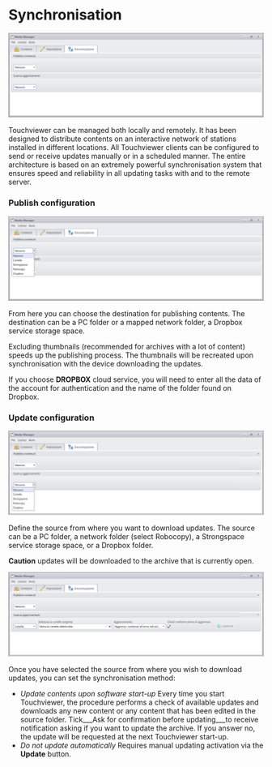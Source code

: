 # Synchronisation
![](/img/sync_empty_1.png)

Touchviewer can be managed both locally and remotely. It has been designed to distribute contents on an interactive network of stations installed in different locations. All Touchviewer clients can be configured to send or receive updates manually or in a scheduled manner. The entire architecture is based on an extremely powerful synchronisation system that ensures speed and reliability in all updating tasks with and to the remote server.

### Publish configuration
![](/img/sync_publish_open_2.png)

From here you can choose the destination for publishing contents. The destination can be a PC folder or a mapped network folder, a Dropbox service storage space.

Excluding thumbnails (recommended for archives with a lot of content) speeds up the publishing process. The thumbnails will be recreated upon synchronisation with the device downloading the updates.

If you choose __DROPBOX__ cloud service, you will need to enter all the data of the account for authentication and the name of the folder found on Dropbox.

### Update configuration
![](/img/sync_update_open_6.png)

Define the source from where you want to download updates. The source can be a PC folder, a network folder (select Robocopy), a Strongspace service storage space, or a Dropbox folder.

__Caution__ updates will be downloaded to the archive that is currently open.

![](/img/sync_update_folder_7.png)

Once you have selected the source from where you wish to download updates, you can set the synchronisation method:

* _Update contents upon software start-up_  Every time you start Touchviewer, the procedure performs a check of available updates and downloads any new content or any content that has been edited in the source folder. Tick___Ask for confirmation before updating___to receive notification asking if you want to update the archive. If you answer no, the update will be requested at the next Touchviewer start-up.
* _Do not update automatically_ Requires manual updating activation via the __Update__ button.

